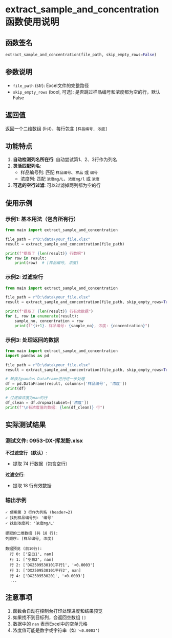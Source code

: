 # extract_sample_and_concentration 函数使用说明

## 函数签名
```python
extract_sample_and_concentration(file_path, skip_empty_rows=False)
```

## 参数说明
- `file_path` (str): Excel文件的完整路径
- `skip_empty_rows` (bool, 可选): 是否跳过样品编号和浓度都为空的行，默认False

## 返回值
返回一个二维数组 (list)，每行包含 `[样品编号, 浓度]`

## 功能特点
1. **自动检测列名所在行**: 自动尝试第1、2、3行作为列名
2. **灵活匹配列名**:
   - 样品编号列: 匹配 `样品编号`、`样品` 或 `编号`
   - 浓度列: 匹配 `浓度mg/L`、`浓度mg/l` 或 `浓度`
3. **可选的空行过滤**: 可以过滤掉两列都为空的行

## 使用示例

### 示例1: 基本用法（包含所有行）
```python
from main import extract_sample_and_concentration

file_path = r"D:\data\your_file.xlsx"
result = extract_sample_and_concentration(file_path)

print(f"提取了 {len(result)} 行数据")
for row in result:
    print(row)  # [样品编号, 浓度]
```

### 示例2: 过滤空行
```python
from main import extract_sample_and_concentration

file_path = r"D:\data\your_file.xlsx"
result = extract_sample_and_concentration(file_path, skip_empty_rows=True)

print(f"提取了 {len(result)} 行有效数据")
for i, row in enumerate(result):
    sample_no, concentration = row
    print(f"{i+1}. 样品编号: {sample_no}, 浓度: {concentration}")
```

### 示例3: 处理返回的数据
```python
from main import extract_sample_and_concentration
import pandas as pd

file_path = r"D:\data\your_file.xlsx"
result = extract_sample_and_concentration(file_path, skip_empty_rows=True)

# 转换为pandas DataFrame进行进一步处理
df = pd.DataFrame(result, columns=['样品编号', '浓度'])
print(df)

# 过滤掉浓度为nan的行
df_clean = df.dropna(subset=['浓度'])
print(f"\n有浓度值的数据: {len(df_clean)} 行")
```

## 实际测试结果

### 测试文件: 0953-DX-挥发酚.xlsx

**不过滤空行（默认）**:
- 提取 74 行数据（包含空行）

**过滤空行**:
- 提取 18 行有效数据

### 输出示例
```
✓ 使用第 3 行作为列名 (header=2)
✓ 找到样品编号列: '编号'
✓ 找到浓度列: '浓度mg/L'

提取的二维数组 (共 18 行):
列顺序: [样品编号, 浓度]

数据预览 (前10行):
  行 0: ['空白1', nan]
  行 1: ['空白2', nan]
  行 2: ['DX2509530101平行1', '<0.0003']
  行 3: ['DX2509530101平行2', nan]
  行 4: ['DX2509530201', '<0.0003']
  ...
```

## 注意事项
1. 函数会自动在控制台打印处理进度和结果预览
2. 如果找不到目标列，会返回空数组 `[]`
3. 数据中的 `nan` 表示Excel中的空单元格
4. 浓度值可能是数字或字符串（如 `'<0.0003'`）
